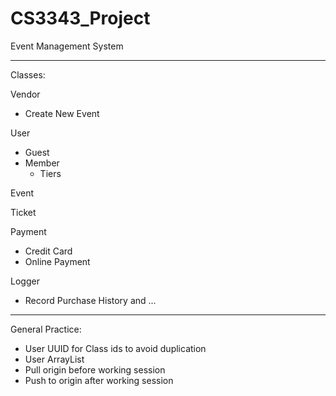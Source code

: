 # CS3343_Project

Event Management System

-------------------------------------------------------

Classes:

Vendor
- Create New Event

User
- Guest
- Member
	- Tiers

Event

Ticket

Payment
- Credit Card
- Online Payment

Logger
- Record Purchase History and ...

-------------------------------------------------------

General Practice:

- User UUID for Class ids to avoid duplication
- User ArrayList<T>
- Pull origin before working session
- Push to origin after working session